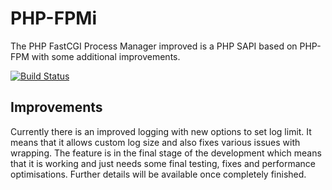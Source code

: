 # PHP-FPMi

The PHP FastCGI Process Manager improved is a PHP SAPI based on PHP-FPM
with some additional improvements.

[![Build Status](https://travis-ci.org/bukka/fpmi.svg?branch=master)](https://travis-ci.org/bukka/fpmi)

## Improvements

Currently there is an improved logging with new options to set log
limit. It means that it allows custom log size and also fixes
various issues with wrapping. The feature is in the final stage
of the development which means that it is working and just needs
some final testing, fixes and performance optimisations. Further 
details will be available once completely finished.